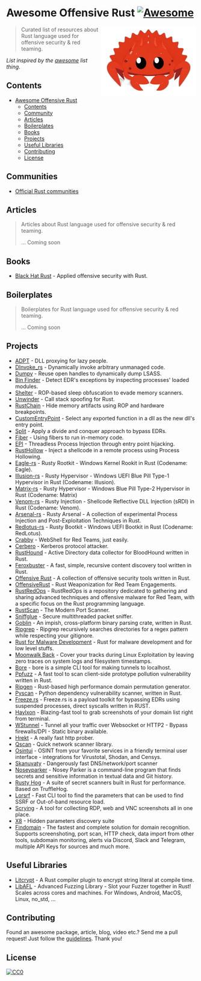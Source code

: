 # Awesome Offensive Rust [![Awesome](https://cdn.rawgit.com/sindresorhus/awesome/d7305f38d29fed78fa85652e3a63e154dd8e8829/media/badge.svg)](https://github.com/sindresorhus/awesome)

<img src="https://github.com/ebalo55/crabby/raw/main/.assets/crab.png" align="right" width="250">

> Curated list of resources about Rust language used for offensive security & red teaming.

_List inspired by the [awesome](https://github.com/sindresorhus/awesome) list thing._

## Contents

- [Awesome Offensive Rust](#awesome-offensive-rust-)
    - [Contents](#contents)
    - [Community](#communities)
    - [Articles](#articles)
    - [Boilerplates](#boilerplates)
    - [Books](#books)
    - [Projects](#projects)
    - [Useful Libraries](#useful-libraries)
    - [Contributing](#contributing)
    - [License](#license)

## Communities

- [Official Rust communities](https://www.rust-lang.org/community)

## Articles

> Articles about Rust language used for offensive security & red teaming.
> 
> ... Coming soon

## Books

- [Black Hat Rust](https://github.com/skerkour/black-hat-rust) - Applied offensive security with Rust.

## Boilerplates

> Boilerplates for Rust language used for offensive security & red teaming.
> 
> ... Coming soon

## Projects

- [ADPT](https://github.com/Kudaes/ADPT) - DLL proxying for lazy people.
- [DInvoke_rs](https://github.com/Kudaes/DInvoke_rs) - Dynamically invoke arbitrary unmanaged code.
- [Dumpy](https://github.com/Kudaes/Dumpy) - Reuse open handles to dynamically dump LSASS.
- [Bin Finder](https://github.com/Kudaes/Bin-Finder) - Detect EDR's exceptions by inspecting processes' loaded modules.
- [Shelter](https://github.com/Kudaes/Shelter) - ROP-based sleep obfuscation to evade memory scanners.
- [Unwinder](https://github.com/Kudaes/Unwinder) - Call stack spoofing for Rust.
- [RustChain](https://github.com/Kudaes/RustChain) - Hide memory artifacts using ROP and hardware breakpoints.
- [CustomEntryPoint](https://github.com/Kudaes/CustomEntryPoint) - Select any exported function in a dll as the new dll's entry point.
- [Split](https://github.com/Kudaes/Split) - Apply a divide and conquer approach to bypass EDRs.
- [Fiber](https://github.com/Kudaes/Fiber) - Using fibers to run in-memory code.
- [EPI](https://github.com/Kudaes/EPI) - Threadless Process Injection through entry point hijacking.
- [RustHollow](https://github.com/Kudaes/RustHollow) - Inject a shellcode in a remote process using Process Hollowing.
- [Eagle-rs](https://github.com/memN0ps/eagle-rs) - Rusty Rootkit - Windows Kernel Rookit in Rust (Codename: Eagle).
- [Illusion-rs](https://github.com/memN0ps/illusion-rs) - Rusty Hypervisor - Windows UEFI Blue Pill Type-1 Hypervisor in Rust (Codename: Illusion).
- [Matrix-rs](https://github.com/memN0ps/matrix-rs) - Rusty Hypervisor - Windows Blue Pill Type-2 Hypervisor in Rust (Codename: Matrix)
- [Venom-rs](https://github.com/memN0ps/venom-rs) - Rusty Injection - Shellcode Reflective DLL Injection (sRDI) in Rust (Codename: Venom).
- [Arsenal-rs](https://github.com/memN0ps/arsenal-rs) - Rusty Arsenal - A collection of experimental Process Injection and Post-Exploitation Techniques in Rust.
- [Redlotus-rs](https://github.com/memN0ps/redlotus-rs) - Rusty Bootkit - Windows UEFI Bootkit in Rust (Codename: RedLotus).
- [Crabby](https://github.com/ebalo55/crabby) - WebShell for Red Teams, just easily.
- [Cerbero](https://github.com/zer1t0/cerbero) - Kerberos protocol attacker.
- [RustHound](https://github.com/NH-RED-TEAM/RustHound) - Active Directory data collector for BloodHound written in Rust.
- [Feroxbuster](https://github.com/epi052/feroxbuster) - A fast, simple, recursive content discovery tool written in Rust.
- [Offensive Rust](https://github.com/winsecurity/Offensive-Rust) - A collection of offensive security tools written in Rust.
- [OffensiveRust](https://github.com/trickster0/OffensiveRust) - Rust Weaponization for Red Team Engagements.
- [RustRedOps](https://github.com/joaoviictorti/RustRedOps) - RustRedOps is a repository dedicated to gathering and sharing advanced techniques and offensive malware for Red Team, with a specific focus on the Rust programming language.
- [RustScan](https://github.com/RustScan/RustScan) - The Modern Port Scanner.
- [Sniffglue](https://github.com/kpcyrd/sniffglue) - Secure multithreaded packet sniffer.
- [Goblin](https://github.com/m4b/goblin) - An impish, cross-platform binary parsing crate, written in Rust.
- [Ripgrep](https://github.com/BurntSushi/ripgrep) - Ripgrep recursively searches directories for a regex pattern while respecting your gitignore.
- [Rust for Malware Development](https://github.com/Whitecat18/Rust-for-Malware-Development) - Rust for malware development and for low level stuffs.
- [Moonwalk Back](https://github.com/Aditya-dom/moonwalk-back) - Cover your tracks during Linux Exploitation by leaving zero traces on system logs and filesystem timestamps.
- [Bore](https://github.com/ekzhang/bore) - bore is a simple CLI tool for making tunnels to localhost.
- [Ppfuzz](https://github.com/dwisiswant0/ppfuzz) - A fast tool to scan client-side prototype pollution vulnerability written in Rust.
- [Ripgen](https://github.com/resyncgg/ripgen) - Rust-based high performance domain permutation generator.
- [Pyscan](https://github.com/aswinnnn/pyscan) - Python dependency vulnerability scanner, written in Rust.
- [Freeze.rs](https://github.com/optiv/Freeze.rs) - Freeze.rs is a payload toolkit for bypassing EDRs using suspended processes, direct syscalls written in RUST.
- [Haylxon](https://github.com/pwnwriter/haylxon) - Blazing-fast tool to grab screenshots of your domain list right from terminal.
- [WStunnel](https://github.com/erebe/wstunnel) - Tunnel all your traffic over Websocket or HTTP2 - Bypass firewalls/DPI - Static binary available.
- [Hrekt](https://github.com/ethicalhackingplayground/hrekt) - A really fast http prober.
- [Qscan](https://github.com/0xor0ne/qscan) - Quick network scanner library.
- [Osintui](https://github.com/wssheldon/osintui) - OSINT from your favorite services in a friendly terminal user interface - integrations for Virustotal, Shodan, and Censys.
- [Skanuvaty](https://github.com/Esc4iCEscEsc/skanuvaty) - Dangerously fast DNS/network/port scanner
- [Noseyparker](https://github.com/praetorian-inc/noseyparker) - Nosey Parker is a command-line program that finds secrets and sensitive information in textual data and Git history.
- [Rusty Hog](https://github.com/newrelic/rusty-hog) - A suite of secret scanners built in Rust for performance. Based on TruffleHog.
- [Lorsrf](https://github.com/knassar702/lorsrf) - Fast CLI tool to find the parameters that can be used to find SSRF or Out-of-band resource load.
- [Scrying](https://github.com/nccgroup/scrying) - A tool for collecting RDP, web and VNC screenshots all in one place.
- [X8](https://github.com/Sh1Yo/x8) - Hidden parameters discovery suite
- [Findomain](https://github.com/Findomain/Findomain) - The fastest and complete solution for domain recognition. Supports screenshoting, port scan, HTTP check, data import from other tools, subdomain monitoring, alerts via Discord, Slack and Telegram, multiple API Keys for sources and much more.


## Useful Libraries

- [Litcrypt](https://github.com/anvie/litcrypt.rs) - A Rust compiler plugin to encrypt string literal at compile time.
- [LibAFL](https://github.com/AFLplusplus/LibAFL) - Advanced Fuzzing Library - Slot your Fuzzer together in Rust! Scales across cores and machines. For Windows, Android, MacOS, Linux, no_std, ...

## Contributing

Found an awesome package, article, blog, video etc.? Send me a pull request! Just follow the [guidelines](/CONTRIBUTING.md). Thank you!

## License

[![CC0](http://mirrors.creativecommons.org/presskit/buttons/88x31/svg/cc-zero.svg)](http://creativecommons.org/publicdomain/zero/1.0/)
